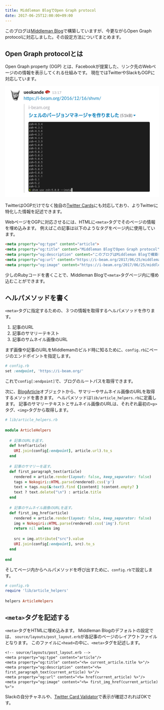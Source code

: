 ```yaml
---
title: Middleman BlogでOpen Graph protocol
date: 2017-06-25T12:00:00+09:00
---
```


このブログは[Middleman Blog](https://middlemanapp.com/basics/blogging/)で構築していますが、今更ながらOpen Graph protocolに対応しました。その設定方法についてまとめます。

Open Graph protocolとは
-----------------------

Open Graph property (OGP) とは、Facebookが提案した、リンク先のWebページのの情報を表示してくれる仕組みです。
現在ではTwitterやSlackもOGPに対応しています。

![slack-open-graph](og-slack.png)  

TwitterはOGPだけでなく独自の[Twitter Cards](https://dev.twitter.com/cards/overview)にも対応しており、よりTwitterに特化した情報を記述できます。

WebページをOGPに対応させるには、HTMLに`<meta>`タグでそのページの情報を埋め込みます。
例えばこの記事は以下のようなタグをページ内に使用しています。

```html
<meta property="og:type" content="article">
<meta property="og:title" content="Middleman BlogでOpen Graph protocol">
<meta property="og:description" content="このブログはMiddleman Blogで構築していますが、今更ながらOpen Graph protocol に対応しました。その設定方法についてまとめます。">
<meta property="og:url" content="https://i-beam.org/2017/06/25/middleman-blog-open-graph/">
<meta property="og:image" content="https://i-beam.org/2017/06/25/middleman-blog-open-graph/og-slack.png">
```

少しのRubyコードを書くことで、Middleman Blogで`<meta>`タグページ内に埋め込むことができます。

ヘルパメソッドを書く
--------------------

`<meta>`タグに指定するための、３つの情報を取得するヘルパメソッドを作ります。

1. 記事のURL
2. 記事のサマリーテキスト
3. 記事のサムネイル画像のURL

まず画像や記事のURLをMiddlemanのビルド時に知るために、`config.rb`にページのエンドポイントを指定します。

```rb
# config.rb
set :endpoint, 'https://i-beam.org/'
```

これで`config[:endpoint]`で、ブログのルートパスを取得できます。

次に、[BlogArticle](http://www.rubydoc.info/github/middleman/middleman-blog/Middleman/Blog/BlogArticle)オブジェクトから、サマリーやサムネイル画像のURLを取得するメソッドを書きます。
ヘルパメソッドは`lib/article_helpers.rb`に定義します。
記事のサマリーテキストとサムネイル画像のURLは、それぞれ最初の`<p>`タグ、`<img>`タグから取得します。

```rb
# lib/article_helpers.rb

module ArticleHelpers

  # 記事のURLを返す。
  def href(article)
    URI.join(config[:endpoint], article.url).to_s
  end

  # 記事のサマリーを返す。
  def first_paragraph_text(article)
    rendered = article.render(layout: false, keep_separator: false)
    tags = Nokogiri::HTML.parse(rendered).css('p')
    text = tags.map(&:text).find {|content| !content.empty? }
    text ? text.delete("\n") : article.title
  end

  # 記事のサムネイル画像のURLを返す。
  def first_img_href(article)
    rendered = article.render(layout: false, keep_separator: false)
    img = Nokogiri::HTML.parse(rendered).css('img').first
    return nil unless img

    src = img.attribute("src").value
    URI.join(config[:endpoint], src).to_s
  end

end
```

そしてページ内からヘルパメソッドを呼び出すために、`config.rb`で設定します。

```rb
# config.rb
require 'lib/article_helpers'

helpers ArticleHelpers
```

`<meta>`タグを記述する
----------------------

`<meta>`タグをHTMLに埋め込みます。
Middleman Blogのデフォルトの設定では、 `source/layouts/post_layout.erb`が各記事のページのレイアウトファイルとなります。
このファイルに`<head>`の中に、`<meta>`タグを記述します。

```erb
<!-- source/layouts/post_layout.erb -->
<meta property="og:type" content="article"/>
<meta property="og:title" content="<%= current_article.title %>"/>
<meta property="og:description" content="<%= first_paragraph_text(current_article) %>"/>
<meta property="og:url" content="<%= href(current_article) %>"/>
<meta property="og:image" content="<%= first_img_href(current_article) %>">
```

Slackの自分チャネルや、[Twitter Card Validator](https://cards-dev.twitter.com/validator)で表示が確認されればOKです。

